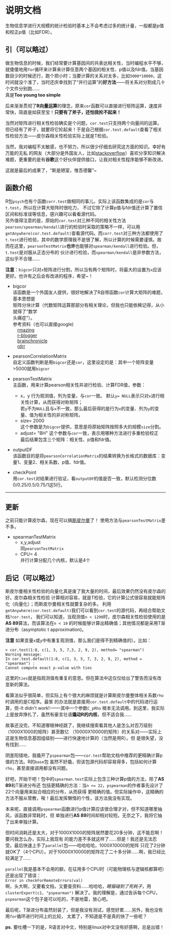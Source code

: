 # 说明文档  

生物信息学进行大规模的统计检验时基本上不会考虑过多的统计量，一般都是p值和校正p值（比如FDR）。

## 引（可以略过）
做生物信息的时候，我们经常要计算基因间的共表达相关性，当时编程水平不够，就傻傻地用`for`循环来计算来计算任意两个基因的相关性、p值以及fdr值。当基因数目少的时候还行，跑个把小时；当要计算的关系对太多，比如`5000*10000`，这时间就没个准了，当时还庆幸找到了“并行运算”的**好方法**——将关系对分割成几十个文件分别跑……  
真是**Too young too simple**

后来渐渐贯彻了**R向量运算**的理念，原来`cor`函数可以直接进行矩阵运算，速度非常快，简直是如获至宝！**只要有了斧子，还怕我抡不起来！**  

当然对矩阵进行相关性检验确实是个问题，`cor.test`只支持两个向量间的运算。但已经有了斧子，就要将它抡起来！于是自己根据`cor.test.default`查看了相关性检验方法——皮尔森相关性检验实际上就是T检验。  

当然，我对编程不太敏感，也不努力，所以很少仔细去研究这方面的知识。幸好有万能的无私
的网友（大部分是外国友人，比如[stackoverflow](https://stackoverflow.com/)）喜欢分享知识解决难题，更重要的是有**谷歌**这个好伙伴提供接口，让我对相关性程序能够不断改进。  

这就是最后的成果了，“斯是陋室，惟吾德馨”~  

## 函数介绍  

R包`psych`也有个函数`corr.test`做相同的事儿，实际上该函数集成的是`cor`与`t.test`，所以在计算大矩阵时很吃力，
不过它除了计算p值与fdr值还计算了置信区间和标准误等信息，感兴趣可以看看源代码。  
另外值得注意的是，原始的`cor.test`对三种不同的相关性方法`pearson/spearman/kendall`进行的检验时采取的策略不一样，可以用
`getAnywhere(cor.test.default)`查看源代码。而`corr.test`对三种方法都使用了`t.test`进行检验，其中的数学原理我不是很了解，所以计算的时候需要谨慎。故而在这里，`pearsonTestMatrix`**也许**也能够对`spearman/kendall`进行检验。但，`t.test`是对服从正态分布的
伙计进行检验，而`spearman/kendall`是非参数方法，这似乎不合理……

**注意**：`bigcor`只对`x`矩阵进行分割，所以当有两个矩阵时，将最大的设置为`x`应该更好。也许有之后会有改进的程序，希望~！

* bigcor  
该函数是一个外国友人提供，很好地解决了R自带函数`cor`计算大矩阵的难题，基本思想是  
矩阵分块计算（代数矩阵运算那部分有相关理论，但我也只能依稀记得，从小就得了“数学  
头痛症“）。  
参考资料（也可以直接google)  
&emsp;[rmazing](https://rmazing.wordpress.com/2013/02/22/bigcor-large-correlation-matrices-in-r/)  
&emsp;[r-blogger](http://www.r-bloggers.com/bigcor-large-correlation-matrices-in-r/)  
&emsp;[brainchronicle](http://brainchronicle.blogspot.com/2013/02/large-correlation-in-parallel.html)  
&emsp;[rdrr](https://rdrr.io/cran/propagate/src/R/bigcor.R)  

* pearsonCorrelationMatrix  
自定义函数判断是用`bigcor`还是`cor`，这里设定的是：其中一个矩阵变量>5000就用`bigcor`  

* pearsonTestMatrix  
主函数，用来计算pearson相关性并进行检验、计算FDR值，参数：  
  - x，y
  行为观测值，列为变量，与`cor`一致。
  默认`y= NULL`表示只对`x`进行相关性计算，从而获得对称矩阵；  
  若`y`不为`NULL`且与`x`不一致，那么最后获得的是行为`x`的变量、列为`y`的变量、值为相关性的非对称矩阵。  
  - size= 2000  
  这个参数是为`bigcor`提供，意思是将原始矩阵按照多大的规模`size`分割。  
  - adjust= "BH"
  这个参数与`cor`一致，表示用哪种方法进行多重检验校正  
最后结果包含三个矩阵：相关性、p值和fdr值。  

* outputDF  
该函数目的是将`pearsonCorrelationMatrix`的结果转换为长格式的数据库：变量1、变量2、相关系数、p值、fdr值。  

* checkPoint  
用`cor.test`对结果进行验证，看`outputDF`的值是否一致，默认检测分位数0/0.25/0.5/0.75/1这5行。

---

## 更新

之前只能计算皮尔森，现在可以搞[斯皮尔曼](https://github.com/gnilihzeux/MyRcode/blob/master/matrix_correlation/spearmanTestMatrix.R)了！
使用方法与`pearsonTestMatrix`差不多。  

* spearmanTestMatrix  
  - x,y,adjust  
  同`pearsonTestMatrix`
  - CPU= 4  
  并行计算分配几个内核，默认是4个

## 后记（可以略过）  

斯皮尔曼相关性检验的向量化真是废了我大量的时间，最后效果仍然没有皮尔森的好。皮尔森相关性检验
计算相对容易，就是T检验，它的计算公式很容易就能矩阵化（向量化）；而斯皮尔曼相关性就要复杂的多。
利用`getAnywhere(cor.test.default)`我们可以看到`cor.test`的源代码，再结合帮助文档`?cor.test`，
我们可以知道，当观测值`n < 1290`时，皮尔森相关性检验使用的是**AS 89**算法，而该算法在`n < 10`
的时候能够计算出精确值；其他情况都是采用T渐进分布（asymptotic t approximation)。  

**注意** 如果变量`x`或`y`中有重复观测值，那么我们是得不到精确值的）。比如：  

```
> cor.test(1:8, c(1, 3, 5, 7,3, 2, 9, 2), method= "spearman")
Warning message:
In cor.test.default(1:8, c(1, 3, 5, 7, 3, 2, 9, 2), method = "spearman") :
Cannot compute exact p-value with ties
```

这里的`ties`就是指观测值有重复的意思。但在算法中这仅仅给出了警告而没有改变新的算法。  

看算法似乎很简单，但实际上有个很大的麻烦就是计算斯皮尔曼整体相关系数`rho`时调用的是C程序。最笨
的办法就是直接用`cor.test.default`中的代码进行运算，但-It didn't work!-——其中一个参数`C_pRho`
根本无法调用。到这里，我实际上是放弃挣扎了，虽然有豪言壮语**撬动R的内核**，但不适合我……  

故事还没完，不知道哪根神经跳了，我继续搜索看其他人是怎么对百万级别（1000X1000的矩阵）甚至数亿
（10000X10000的矩阵）的关系对——实际上这是生物信息基因组级别——进行快速地计算的（当然是用R）。但
是很失望，没有找到……  

阴差阳错地，我撬开了`pspearman`包——`cor.test`帮助文档中推荐的更精确计算p值的方法。R的`base`包
虽然不好撬，但该包源代码却容易得多，包括如何计算`rho`，甚至直接调用都没有问题。  

好吧，开始干吧！包中的`spearman.test`实际上包含三种计算p值的方法，除了**AS 89**和T渐进分布还
包括更精确的方法：当`n <= 22`，`pspearman`的作者事先设计了22个向量用来拟合相应的分布，从而获得
更精确的值。但实际操作中，这精确的方法不服从管教，唉！最后发挥懒惰的个性，该方法我没有实现。

本来呢，直接调用`pspearman`函数进行p值计算应该很合理才对，但不知道哪里抽风，该函数非常耗时，但
单独进行**AS 89**时间却相对较短。无奈之下，我将它抽了出来单独计算。  

但时间消耗还是太大，对于1000X1000的矩阵居然要花20多分钟，这不能忍啊！要问我怎么办，实际上我现有
的能力差不多就这样了……但是！我还是无法忍受。最后快速上手了`parallel`包——哈哈哈哈，1000X10000的矩阵
只花了2分钟就OK了（4个CPU）。对于10000X10000的矩阵花了二十多分钟……啊，我已经比较满足了……  

`parallel`我是基本不会用的额，在征用多个CPU时（可能物理核与逻辑核都算吧）还是出现了错误：  
`Error in checkForRemoteErrors(val)`  
啊，头大啊，又要看文档，又要查资料……哈哈哈，*瞎猫碰到了死耗子*，用`clusterExport(c1, "pspearman")`
解决了。我的理解是，通过告诉每个CPU，`pspearman`这个包子是可以吃的，不是地雷，放心吧。  

最后呢，T渐进分布虽然封装了，但是我没有测试，感觉好累……另外，我也没有用`for`循环进行时间上的比较，
太累了，不知道是不是真的快了一些呢？

**ps.** 要吐槽一下的是，R语言对中文，特别是linux对中文没有好感啊，总是出错！
